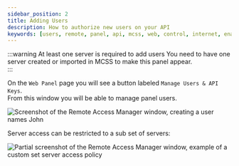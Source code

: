 ```yaml
---
sidebar_position: 2
title: Adding Users
description: How to authorize new users on your API
keywords: [users, remote, panel, api, mcss, web, control, internet, enable]
---
```


:::warning At least one server is required to add users
You need to have one server created or imported in MCSS to make this panel appear.  
:::

On the `Web Panel` page you will see a button labeled `Manage Users & API Keys`.<br/>
From this window you will be able to manage panel users.

![Screenshot of the Remote Access Manager window, creating a user names John](/img/docs/panel/remote-access-manager-create-user.png)

Server access can be restricted to a sub set of servers:

![Partial screenshot of the Remote Access Manager window, example of a custom set server access policy](/img/docs/panel/remote-access-manager-server-access.png)
